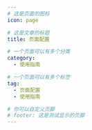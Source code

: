 ```yaml
---
# 这是页面的图标
icon: page

# 这是文章的标题
title: 页面配置

# 一个页面可以有多个分类
category:
  - 使用指南

# 一个页面可以有多个标签
tag:
  - 页面配置
  - 使用指南

# 你可以自定义页脚
# footer: 这是测试显示的页脚
---
```


